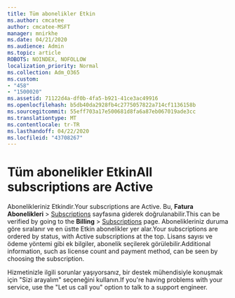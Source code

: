 ```yaml
---
title: Tüm abonelikler Etkin
ms.author: cmcatee
author: cmcatee-MSFT
manager: mnirkhe
ms.date: 04/21/2020
ms.audience: Admin
ms.topic: article
ROBOTS: NOINDEX, NOFOLLOW
localization_priority: Normal
ms.collection: Adm_O365
ms.custom:
- "458"
- "1500020"
ms.assetid: 71122d4a-df0b-4fa5-b921-41ce3ac49916
ms.openlocfilehash: b5db40da2928fb4c2775057822a714cf1136158b
ms.sourcegitcommit: 55eff703a17e500681d8fa6a87eb067019ade3cc
ms.translationtype: MT
ms.contentlocale: tr-TR
ms.lasthandoff: 04/22/2020
ms.locfileid: "43708267"
---
```

# <a name="all-subscriptions-are-active"></a><span data-ttu-id="b562c-102">Tüm abonelikler Etkin</span><span class="sxs-lookup"><span data-stu-id="b562c-102">All subscriptions are Active</span></span>

<span data-ttu-id="b562c-103">Abonelikleriniz Etkindir.</span><span class="sxs-lookup"><span data-stu-id="b562c-103">Your subscriptions are Active.</span></span> <span data-ttu-id="b562c-104">Bu, **Fatura Abonelikleri** \> [Subscriptions](https://go.microsoft.com/fwlink/p/?linkid=842054) sayfasına giderek doğrulanabilir.</span><span class="sxs-lookup"><span data-stu-id="b562c-104">This can be verified by going to the **Billing** \> [Subscriptions](https://go.microsoft.com/fwlink/p/?linkid=842054) page.</span></span> <span data-ttu-id="b562c-105">Abonelikleriniz duruma göre sıralanır ve en üstte Etkin abonelikler yer alar.</span><span class="sxs-lookup"><span data-stu-id="b562c-105">Your subscriptions are ordered by status, with Active subscriptions at the top.</span></span> <span data-ttu-id="b562c-106">Lisans sayısı ve ödeme yöntemi gibi ek bilgiler, abonelik seçilerek görülebilir.</span><span class="sxs-lookup"><span data-stu-id="b562c-106">Additional information, such as license count and payment method, can be seen by choosing the subscription.</span></span>
  
<span data-ttu-id="b562c-107">Hizmetinizle ilgili sorunlar yaşıyorsanız, bir destek mühendisiyle konuşmak için "Sizi arayalım" seçeneğini kullanın.</span><span class="sxs-lookup"><span data-stu-id="b562c-107">If you're having problems with your service, use the "Let us call you" option to talk to a support engineer.</span></span>
